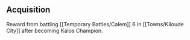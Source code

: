 ## Acquisition
Reward from battling [[Temporary Battles/Calem]] 6 in [[Towns/Kiloude City]] after becoming Kalos Champion.